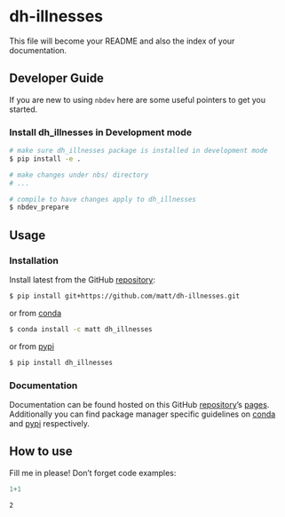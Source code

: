 # dh-illnesses


<!-- WARNING: THIS FILE WAS AUTOGENERATED! DO NOT EDIT! -->

This file will become your README and also the index of your
documentation.

## Developer Guide

If you are new to using `nbdev` here are some useful pointers to get you
started.

### Install dh_illnesses in Development mode

``` sh
# make sure dh_illnesses package is installed in development mode
$ pip install -e .

# make changes under nbs/ directory
# ...

# compile to have changes apply to dh_illnesses
$ nbdev_prepare
```

## Usage

### Installation

Install latest from the GitHub
[repository](https://github.com/matt/dh-illnesses):

``` sh
$ pip install git+https://github.com/matt/dh-illnesses.git
```

or from [conda](https://anaconda.org/matt/dh-illnesses)

``` sh
$ conda install -c matt dh_illnesses
```

or from [pypi](https://pypi.org/project/dh-illnesses/)

``` sh
$ pip install dh_illnesses
```

### Documentation

Documentation can be found hosted on this GitHub
[repository](https://github.com/matt/dh-illnesses)’s
[pages](https://matt.github.io/dh-illnesses/). Additionally you can find
package manager specific guidelines on
[conda](https://anaconda.org/matt/dh-illnesses) and
[pypi](https://pypi.org/project/dh-illnesses/) respectively.

## How to use

Fill me in please! Don’t forget code examples:

``` python
1+1
```

    2
